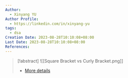 ```yaml
---
Author:
  - Xinyang YU
Author Profile:
  - https://linkedin.com/in/xinyang-yu
tags:
  - dsa
Creation Date: 2023-08-28T10:10:08+08:00
Last Date: 2023-08-28T10:10:08+08:00
References:
---
```


>[!abstract]
>![[Square Bracket vs Curly Bracket.png]]
>- [More details](https://www.math.utah.edu/online/1010/intervals/)